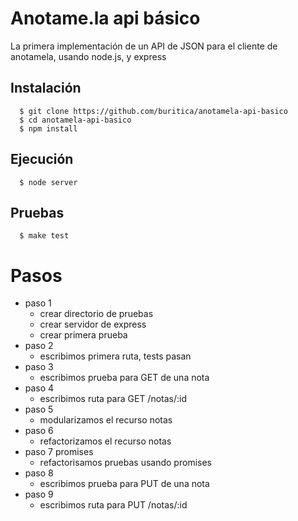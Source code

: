 # Anotame.la api básico

La primera implementación de un API de JSON para el cliente de anotamela, usando node.js, y express

## Instalación

```shell
  $ git clone https://github.com/buritica/anotamela-api-basico
  $ cd anotamela-api-basico
  $ npm install
```

## Ejecución

```shell
  $ node server
```

## Pruebas

```shell
  $ make test
```

# Pasos
- paso 1
  - crear directorio de pruebas
  - crear servidor de express
  - crear primera prueba
- paso 2
  - escribimos primera ruta, tests pasan
- paso 3
  - escribimos prueba para GET de una nota
- paso 4
  - escribimos ruta para GET /notas/:id
- paso 5
  - modularizamos el recurso notas
- paso 6
  - refactorizamos el recurso notas
- paso 7 promises
  - refactorisamos pruebas usando promises
- paso 8
  - escribimos prueba para PUT de una nota
- paso 9
  - escribimos ruta para PUT /notas/:id